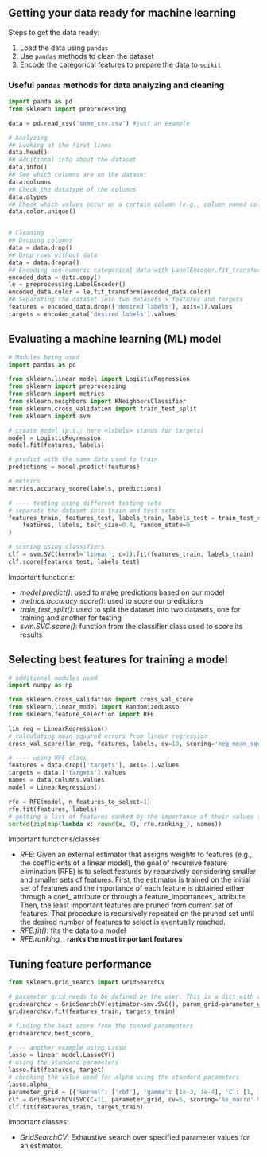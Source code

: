 ## Getting your data ready for machine learning

Steps to get the data ready:

1. Load the data using `pandas`
2. Use `pandas` methods to clean the dataset
3. Encode the categorical features to prepare the data to `scikit`

### Useful `pandas` methods for data analyzing and cleaning

```python
import panda as pd
from sklearn import preprocessing

data = pd.read_csv('some_csv.csv') #just an example

# Analyzing
## Looking at the first lines
data.head()
## Additional info about the dataset
data.info()
## See which columns are on the dataset
data.columns
## Check the datatype of the columns
data.dtypes
## Check which values occur on a certain column (e.g., column named color)
data.color.unique()


# Cleaning
## Droping columns
data = data.drop()
## Drop rows without data
data = data.dropna()
## Encoding non-numeric categorical data with LabelEncoder.fit_transform()
encoded_data = data.copy()
le = preprocessing.LabelEncoder()
encoded_data.color = le.fit_transform(encoded_data.color)
## Separating the dataset into two datasets > features and targets
features = encoded_data.drop(['desired labels'], axis=1).values
targets = encoded_data['desired labels'].values
```

## Evaluating a machine learning (ML) model

```python
# Modules being used
import pandas as pd

from sklearn.linear_model import LogisticRegression
from sklearn import preprocessing
from sklearn import metrics
from sklearn.neighbors import KNeighborsClassifier
from sklearn.cross_validation import train_test_split
from sklearn import svm

# create model (p.s.: here <labels> stands for targets)
model = LogisticRegression
model.fit(features, labels)

# predict with the same data used to train
predictions = model.predict(features)

# metrics
metrics.accuracy_score(labels, predictions)

# ---- testing using different testing sets
# separate the dataset into train and test sets
features_train, features_test, labels_train, labels_test = train_test_split(
    features, labels, test_size=0.4, random_state=0
)

# scoring using classifiers
clf = svm.SVC(kernel='linear', c=1).fit(features_train, labels_train)
clf.score(features_test, labels_test)
```

Important functions:
- *model.predict()*: used to make predictions based on our model
- *metrics.accuracy_score()*: used to score our predictions
- *train_test_split()*: used to split the dataset into two datasets, one for training and another for testing
- *svm.SVC.score()*: function from the classifier class used to score its results

## Selecting best features for training a model

```python
# additional modules used
import numpy as np

from sklearn.cross_validation import cross_val_score
from sklearn.linear_model import RandomizedLasso
from sklearn.feature_selection import RFE

lin_reg = LinearRegression()
# calculating mean squared errors from linear regression
cross_val_score(lin_reg, features, labels, cv=10, scoring='neg_mean_squared_error')

# ---- using RFE class
features = data.drop(['targets'], axis=1).values
targets = data.['targets'].values
names = data.columns.values
model = LinearRegression()

rfe = RFE(model, n_features_to_select=1)
rfe.fit(features, labels)
# getting a list of features ranked by the importance of their values to the model
sorted(zip(map(lambda x: round(x, 4), rfe.ranking_), names))
```

Important functions/classes
- *RFE*: Given an external estimator that assigns weights to features (e.g., the coefficients of a linear model), the goal of recursive feature elimination (RFE) is to select features by recursively considering smaller and smaller sets of features. First, the estimator is trained on the initial set of features and the importance of each feature is obtained either through a coef_ attribute or through a feature_importances_ attribute. Then, the least important features are pruned from current set of features. That procedure is recursively repeated on the pruned set until the desired number of features to select is eventually reached.
- *RFE.fit()*: fits the data to a model
- *RFE.ranking_*: **ranks the most important features**

## Tuning feature performance

```python
from sklearn.grid_search import GridSearchCV

# parameter_grid needs to be defined by the user. This is a dict with all the parameters that can be tuned for our estimator. The grid search method will take them and run different tests with different value and define which set of parameters returned the best score
gridsearchcv = GridSearchCV(estimator=smv.SVC(), param_grid=parameter_grid, n_jobs=1)
gridsearchcv.fit(features_train, targets_train)

# finding the best score from the tunned paramenters
gridsearchcv.best_score_

# --- another example using Lasso
lasso = linear_model.LassoCV()
# using the standard parameters
lasso.fit(features, target)
# checking the value used for alpha using the standard parameters
lasso.alpha_
parameter_grid = [{'kernel': ['rbf'], 'gamma': [1e-3, 1e-4], 'C': [1, 10, 100, 1000]}, {'kernel': ['linear'], 'C': [1, 10, 100, 1000]}]
clf = GridSearchCV(SVC(C=1), parameter_grid, cv=5, scoring='%s_macro' % 'precision')
clf.fit(feataures_train, target_train)
```

Important classes:
- *GridSearchCV*: Exhaustive search over specified parameter values for an estimator.